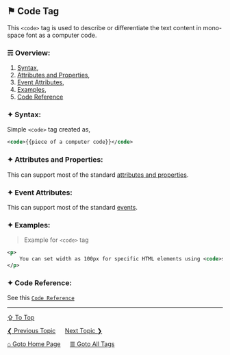 ## &#9873; Code Tag
This `<code>` tag is used to describe or differentiate the text content in mono-space font as a computer code.

### &#9780; Overview:
1. [Syntax](#-syntax),
2. [Attributes and Properties](#-attributes-and-properties),
3. [Event Attributes](#-event-attributes),
4. [Examples](#-examples),
5. [Code Reference](#-code-reference)

### &#10022; Syntax:

Simple `<code>` tag created as, 
```xml
<code>{{piece of a computer code}}</code>
```

### &#10022; Attributes and Properties:
This can support most of the standard [attributes and properties](../docs/attributes-and-properties.md).

### &#10022; Event Attributes:
This can support most of the standard [events](../docs/events.md).

### &#10022; Examples:
> Example for `<code>` tag
```xml
<p>
	You can set width as 100px for specific HTML elements using <code>style="width: 100px;"</code> attribute.
</p>
```

### &#10022; Code Reference:
See this [`Code Reference`](../code/code-tag.html)

---
[&#8682; To Top](#-code-tag)

[&#10094; Previous Topic](./cite-tag.md) &emsp; [Next Topic &#10095;](./col-tag.md)

[&#8962; Goto Home Page](../README.md) &emsp; [&#9776; Goto All Tags](../all-tags.md)
